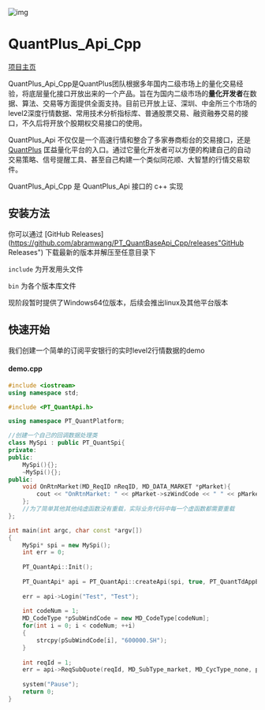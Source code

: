 ![img](http://www.quantplus.com.cn/static/img/logo_2.png)
# QuantPlus_Api_Cpp

[项目主页](http://www.quantplus.com.cn/"项目主页") 

QuantPlus_Api_Cpp是QuantPlus团队根据多年国内二级市场上的量化交易经验，将底层量化接口开放出来的一个产品。旨在为国内二级市场的**量化开发者**在数据、算法、交易等方面提供全面支持。目前已开放上证、深圳、中金所三个市场的level2深度行情数据、常用技术分析指标库、普通股票交易、融资融券交易的接口，不久后将开放个股期权交易接口的使用。

QuantPlus_Api 不仅仅是一个高速行情和整合了多家券商柜台的交易接口，还是 [QuantPlus](http://www.quantplus.com.cn/"QuantPlus") 匡益量化平台的入口。通过它量化开发者可以方便的构建自己的自动交易策略、信号提醒工具、甚至自己构建一个类似同花顺、大智慧的行情交易软件。

QuantPlus_Api_Cpp 是 QuantPlus_Api 接口的 c++ 实现

## 安装方法

你可以通过 [GitHub Releases](https://github.com/abramwang/PT_QuantBaseApi_Cpp/releases"GitHub Releases") 下载最新的版本并解压至任意目录下

`include` 为开发用头文件

`bin` 为各个版本库文件

现阶段暂时提供了Windows64位版本，后续会推出linux及其他平台版本



## 快速开始

我们创建一个简单的订阅平安银行的实时level2行情数据的demo

#### demo.cpp

```c++
#include <iostream>
using namespace std;

#include <PT_QuantApi.h>

using namespace PT_QuantPlatform;

//创建一个自己的回调数据处理类
class MySpi : public PT_QuantSpi{
private:
public:
	MySpi(){};
	~MySpi(){};
public:
	void OnRtnMarket(MD_ReqID nReqID, MD_DATA_MARKET *pMarket){
		cout << "OnRtnMarket: " << pMarket->szWindCode << " " << pMarket->nTime << endl;
	};
  	//为了简单其他其他纯虚函数没有重载，实际业务代码中每一个虚函数都需要重载
};

int main(int argc, char const *argv[])
{
	MySpi* spi = new MySpi();
	int err = 0;
	
  	PT_QuantApi::Init();
  
	PT_QuantApi* api = PT_QuantApi::createApi(spi, true, PT_QuantTdAppEType_Test, PT_QuantMdAppEType_Real, false);
	
  	err = api->Login("Test", "Test");
  	
  	int codeNum = 1;
  	MD_CodeType *pSubWindCode = new MD_CodeType[codeNum];
  	for(int i = 0; i < codeNum; ++i)
    {
    	strcpy(pSubWindCode[i], "600000.SH");
    }
  	
  	int reqId = 1;
  	err = api->ReqSubQuote(reqId, MD_SubType_market, MD_CycType_none, pSubWindCode, codeNum, "2018-02-28 0:0:0", "2018-02-28 23:59:59");
	
  	system("Pause");
	return 0;
}
```



